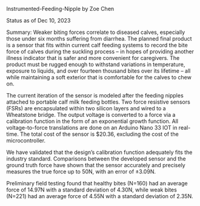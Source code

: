 Instrumented-Feeding-Nipple
by Zoe Chen

Status as of Dec 10, 2023 

Summary:
Weaker biting forces correlate to diseased calves, especially those under six months suffering from diarrhea. The planned final product is a sensor that fits within current calf feeding systems to record the bite force of calves during the suckling process –  in hopes of providing another illness indicator that is safer and more convenient for caregivers. The product must be rugged enough to withstand variations in temperature, exposure to liquids, and over fourteen thousand bites over its lifetime – all while maintaining a soft exterior that is comfortable for the calves to chew on. 

The current iteration of the sensor is modeled after the feeding nipples attached to portable calf milk feeding bottles. Two force resistive sensors (FSRs) are encapsulated within two silicon layers and wired to a Wheatstone bridge. The output voltage is converted to a force via a calibration function in the form of an exponential growth function. All voltage-to-force translations are done on an Arduino Nano 33 IOT in real-time. The total cost of the sensor is $20.36, excluding the cost of the microcontroller.  

We have validated that the design’s calibration function adequately fits the industry standard. Comparisons between the developed sensor and the ground truth force have shown that the sensor accurately and precisely measures the true force up to 50N, with an error of ±3.09N. 

Preliminary field testing found that healthy bites (N=160) had an average force of 14.97N with a standard deviation of 4.30N, while weak bites (N=221) had an average force of 4.55N with a standard deviation of 2.35N. 

